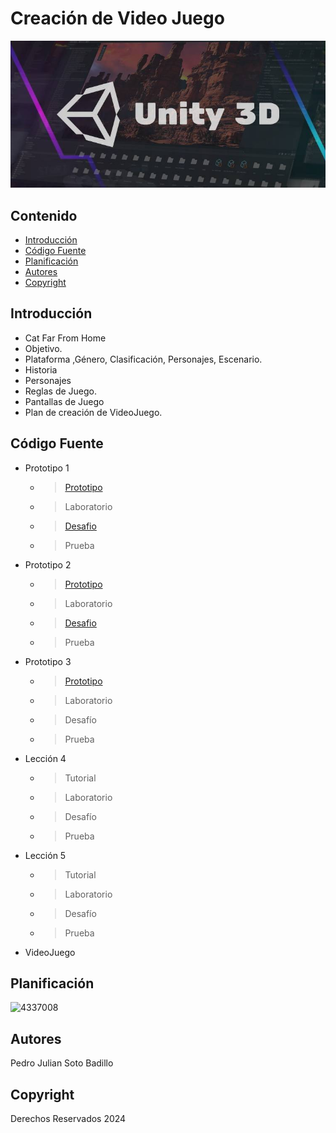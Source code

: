 # Creación de Video Juego
![image alt](https://raw.githubusercontent.com/xJulianxSoto/Indice_repositiry/main/fjzamannart-Unity-3D-aprende-lo-basico-para-empezar-a-crear-juegos.jpg)

## Contenido

- [Introducción](#introducción)
- [Código Fuente](#código-fuente)
- [Planificación](#planificación)
- [Autores](#autores)
- [Copyright](#copyright)


## Introducción

- Cat Far From Home
- Objetivo.
- Plataforma ,Género, Clasificación, Personajes, Escenario.
- Historia
- Personajes
- Reglas de Juego.
- Pantallas de Juego
- Plan de creación de VideoJuego.

## Código Fuente

* Prototipo 1
  * > [Prototipo](https://github.com/xJulianxSoto/Indice_repositiry/tree/fdb82fc23818b0731736b0d67a83d114a0f2a1fa/Actividades_numero_1)
  * > Laboratorio
  * > [Desafio](https://github.com/xJulianxSoto/Indice_repositiry/tree/fdb82fc23818b0731736b0d67a83d114a0f2a1fa/Actividades_numero_1)
  * > Prueba
* Prototipo 2
  * > [Prototipo](https://github.com/xJulianxSoto/Indice_repositiry/tree/75863bfa3f832f0086ae685d9e9c11d7df7f0740/Actividades_numero_2)
  * > Laboratorio
  * > [Desafio](https://github.com/xJulianxSoto/Indice_repositiry/tree/75863bfa3f832f0086ae685d9e9c11d7df7f0740/Actividades_numero_2)
  * > Prueba
* Prototipo 3 
  * >  [Prototipo](https://github.com/xJulianxSoto/Indice_repositiry/tree/b35fee999ff957803ebae74352a25de67c108dc7/Actividades_numero_3)
  * > Laboratorio
  * > Desafío
  * > Prueba
* Lección 4
  * > Tutorial
  * > Laboratorio
  * > Desafío
  * > Prueba
* Lección 5
  * > Tutorial
  * > Laboratorio
  * > Desafío
  * > Prueba
* VideoJuego

## Planificación

![4337008](https://user-images.githubusercontent.com/8560750/195951617-083a7e4d-323d-47b5-8e5e-529ded31bc06.jpg)

## Autores
Pedro Julian Soto Badillo

## Copyright
Derechos Reservados 2024
